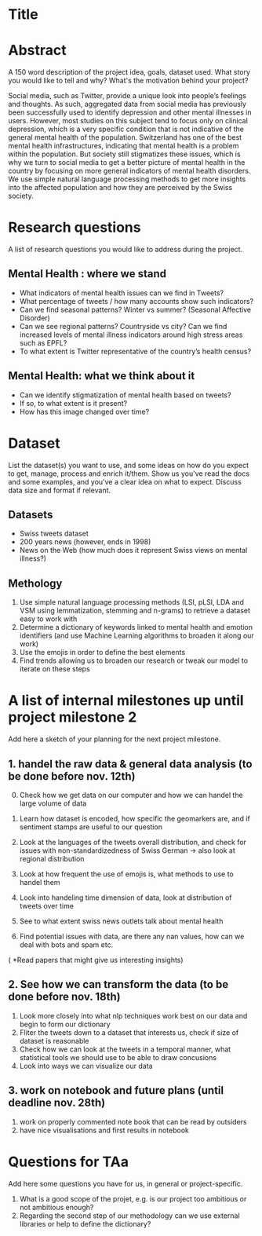 # Title

# Abstract
A 150 word description of the project idea, goals, dataset used. What story you would like to tell and why? What's the motivation behind your project?

Social media, such as Twitter, provide a unique look into people’s feelings and thoughts. As such, aggregated data from social media has previously been successfully used to identify depression and other mental illnesses in users.
However, most studies on this subject tend to focus only on clinical depression, which is a very specific condition that is not indicative of the general mental health of the population.
Switzerland has one of the best mental health infrastructures, indicating that mental health is a problem within the population. But society still stigmatizes these issues, which is why we turn to social media to get a better picture of mental health in the country by focusing on more general indicators of mental health disorders.
We use simple natural language processing methods to get more insights into the affected population and how they are perceived by the Swiss society.


# Research questions
A list of research questions you would like to address during the project.


## Mental Health : where we stand
- What indicators of mental health issues can we find in Tweets?
- What percentage of tweets / how many accounts show such indicators?
- Can we find seasonal patterns? Winter vs summer? (Seasonal Affective Disorder)
- Can we see regional patterns? Countryside vs city? Can we find increased levels of mental illness indicators around high stress areas such as EPFL?
- To what extent is Twitter representative of the country’s health census?

## Mental Health: what we think about it

- Can we identify stigmatization of mental health based on tweets?
- If so, to what extent is it present?
- How has this image changed over time?

# Dataset
List the dataset(s) you want to use, and some ideas on how do you expect to get, manage, process and enrich it/them. Show us you've read the docs and some examples, and you've a clear idea on what to expect. Discuss data size and format if relevant.

## Datasets
- Swiss tweets dataset
- 200 years news (however, ends in 1998)
- News on the Web (how much does it represent Swiss views on mental illness?)

## Methology

1. Use simple natural language processing methods (LSI, pLSI, LDA and VSM using lemmatization, stemming and n-grams) to retrieve a dataset easy to work with
2. Determine a dictionary of keywords linked to mental health and emotion identifiers (and use Machine Learning algorithms to broaden it along our work)
3. Use the emojis in order to define the best elements
4. Find trends allowing us to broaden our research or tweak our model to iterate on these steps

# A list of internal milestones up until project milestone 2
Add here a sketch of your planning for the next project milestone.

## 1. handel the raw data & general data analysis (to be done before nov. 12th)
0. Check how we get data on our computer and how we can handel the large volume of data
1. Learn how dataset is encoded, how specific the geomarkers are, and if sentiment stamps are useful to our question
2. Look at the languages of the tweets overall distribution, and check for issues with non-standardizedness of Swiss German
    -> also look at regional distribution
3. Look at how frequent the use of emojis is, what methods to use to handel them
4. Look into handeling time dimension of data, look at distribution of tweets over time

5. See to what extent swiss news outlets talk about mental health

6. Find potential issues with data, are there any nan values, how can we deal with bots and spam etc.

( *Read papers that might give us interesting insights)

## 2. See how we can transform the data (to be done before nov. 18th)
1. Look more closely into what nlp techniques work best on our data and begin to form our dictionary
2. Fliter the tweets down to a dataset that interests us, check if size of dataset is reasonable
3. Check how we can look at the tweets in a temporal manner, what statistical tools we should use to be able to draw concusions
4. Look into ways we can visualize our data

## 3. work on notebook and future plans (until deadline nov. 28th)

1. work on properly commented note book that can be read by outsiders
2. have nice visualisations and first results in notebook


# Questions for TAa
Add here some questions you have for us, in general or project-specific.

1. What is a good scope of the projet, e.g. is our project too ambitious or not ambitious enough?
2. Regarding the second step of our methodology can we use external libraries or help to define the dictionary?



